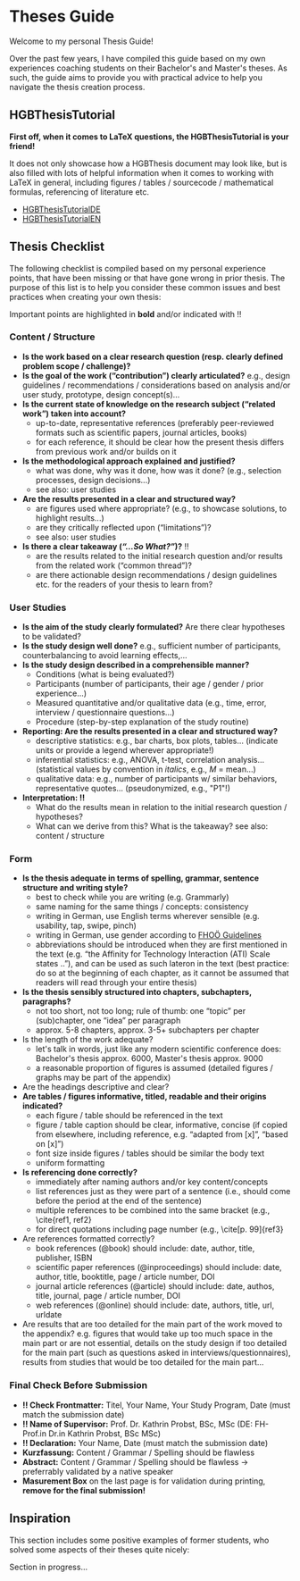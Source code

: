 # Theses Guide

Welcome to my personal Thesis Guide! 

Over the past few years, I have compiled this guide based on my own experiences coaching students on their Bachelor's and Master's theses. As such, the guide aims to provide you with practical advice to help you navigate the thesis creation process.


## HGBThesisTutorial

**First off, when it comes to LaTeX questions, the HGBThesisTutorial is your friend!** 

It does not only showcase how a HGBThesis document may look like, but is also filled with lots of helpful information when it comes to working with LaTeX in general, including figures / tables / sourcecode / mathematical formulas, referencing of literature etc.

- [HGBThesisTutorialDE](https://github.com/Digital-Media/HagenbergThesis/blob/main/documents/HgbThesisTutorialDE/main.pdf)
- [HGBThesisTutorialEN](https://github.com/Digital-Media/HagenbergThesis/blob/main/documents/HgbThesisTutorialEN/main.pdf)


## Thesis Checklist 

The following checklist is compiled based on my personal experience points, that have been missing or that have gone wrong in prior thesis.
The purpose of this list is to help you consider these common issues and best practices when creating your own thesis:

Important points are highlighted in **bold** and/or indicated with ‼️


### Content / Structure

- **Is the work based on a clear research question (resp. clearly defined problem scope / challenge)?**
- **Is the goal of the work (“contribution”) clearly articulated?** e.g., design guidelines / recommendations / considerations based on analysis and/or user study, prototype, design concept(s)…
- **Is the current state of knowledge on the research subject (“related work”) taken into account?**
  * up-to-date, representative references (preferably peer-reviewed formats such as scientific papers, journal articles, books)
  * for each reference, it should be clear how the present thesis differs from previous work and/or builds on it
- **Is the methodological approach explained and justified?**
  * what was done, why was it done, how was it done? (e.g., selection processes, design decisions...)
  * see also: user studies
- **Are the results presented in a clear and structured way?**
  * are figures used where appropriate? (e.g., to showcase solutions, to highlight results...)
  * are they critically reflected upon (“limitations”)?
  * see also: user studies
- **Is there a clear takeaway (_“...So What?”_)?** ‼️
  * are the results related to the initial research question and/or results from the related work (“common thread”)?
  * are there actionable design recommendations / design guidelines etc. for the readers of your thesis to learn from?

### User Studies

- **Is the aim of the study clearly formulated?** Are there clear hypotheses to be validated?
- **Is the study design well done?** e.g., sufficient number of participants, counterbalancing to avoid learning effects,...
- **Is the study design described in a comprehensible manner?**
  * Conditions (what is being evaluated?)
  * Participants (number of participants, their age / gender / prior experience...)
  * Measured quantitative and/or qualitative data (e.g., time, error, interview / questionnaire questions...)
  * Procedure (step-by-step explanation of the study routine)
- **Reporting: Are the results presented in a clear and structured way?**
  * descriptive statistics: e.g., bar charts, box plots, tables... (indicate units or provide a legend wherever appropriate!)
  * inferential statistics: e.g., ANOVA, t-test, correlation analysis... (statistical values by convention in _italics_, e.g., _M_ = mean...)
  * qualitative data: e.g., number of participants w/ similar behaviors, representative quotes... (pseudonymized, e.g., "P1"!)
- **Interpretation: ‼️**
  * What do the results mean in relation to the initial research question / hypotheses?
  * What can we derive from this? What is the takeaway? see also: content / structure

### Form

- **Is the thesis adequate in terms of spelling, grammar, sentence structure and writing style?**
  * best to check while you are writing (e.g. Grammarly)
  * same naming for the same things / concepts: consistency
  * writing in German, use English terms wherever sensible (e.g. usability, tap, swipe, pinch)
  * writing in German, use gender according to [FHOÖ Guidelines](https://fh-ooe.at/assets/files/diversity-inclusion/Handreichungen-Links/Sprachleitfaeden/FHO_21_Sprachleitfaden_Genderleitfaden_A4_210310lrn2.pdf)
  * abbreviations should be introduced when they are first mentioned in the text (e.g. “the Affinity for Technology Interaction (ATI) Scale states ..”), and can be used as such lateron in the text (best practice: do so at the beginning of each chapter, as it cannot be assumed that readers will read through your entire thesis)
- **Is the thesis sensibly structured into chapters, subchapters, paragraphs?**
  * not too short, not too long; rule of thumb: one “topic” per (sub)chapter, one “idea” per paragraph
  * approx. 5-8 chapters, approx. 3-5+ subchapters per chapter
- Is the length of the work adequate?
  * let's talk in words, just like any modern scientific conference does: Bachelor's thesis approx. 6000, Master's thesis approx. 9000
  * a reasonable proportion of figures is assumed (detailed figures / graphs may be part of the appendix)
- Are the headings descriptive and clear?
- **Are tables / figures informative, titled, readable and their origins indicated?**
  * each figure / table should be referenced in the text
  * figure / table caption should be clear, informative, concise (if copied from elsewhere, including reference, e.g. “adapted from [x]”, “based on [x]”)
  * font size inside figures / tables should be similar the body text
  * uniform formatting
- **Is referencing done correctly?**
  * immediately after naming authors and/or key content/concepts
  * list references just as they were part of a sentence (i.e., should come before the period at the end of the sentence)
  * multiple references to be combined into the same bracket (e.g., \cite{ref1, ref2}
  * for direct quotations including page number (e.g., \cite[p. 99]{ref3}
- Are references formatted correctly?
  * book references (@book) should include: date, author, title, publisher, ISBN
  * scientific paper references (@inproceedings) should include: date, author, title, booktitle, page / article number, DOI
  * journal article references (@article) should include: date, authos, title, journal, page / article number, DOI
  * web references (@online) should include: date, authors, title, url, urldate
- Are results that are too detailed for the main part of the work moved to the appendix? e.g. figures that would take up too much space in the main part or are not essential, details on the study design if too detailed for the main part (such as questions asked in interviews/questionnaires), results from studies that would be too detailed for the main part...


### Final Check Before Submission

- **‼️ Check Frontmatter:** Titel, Your Name, Your Study Program, Date (must match the submission date)
- **‼️ Name of Supervisor:** Prof. Dr. Kathrin Probst, BSc, MSc (DE: FH-Prof.in Dr.in Kathrin Probst, BSc MSc)
- **‼️ Declaration:** Your Name, Date (must match the submission date)
- **Kurzfassung:** Content / Grammar / Spelling should be flawless
- **Abstract:** Content / Grammar / Spelling should be flawless -> preferrably validated by a native speaker
- **Masurement Box** on the last page is for validation during printing, **remove for the final submission!**



## Inspiration

This section includes some positive examples of former students, who solved some aspects of their theses quite nicely:

Section in progress...
